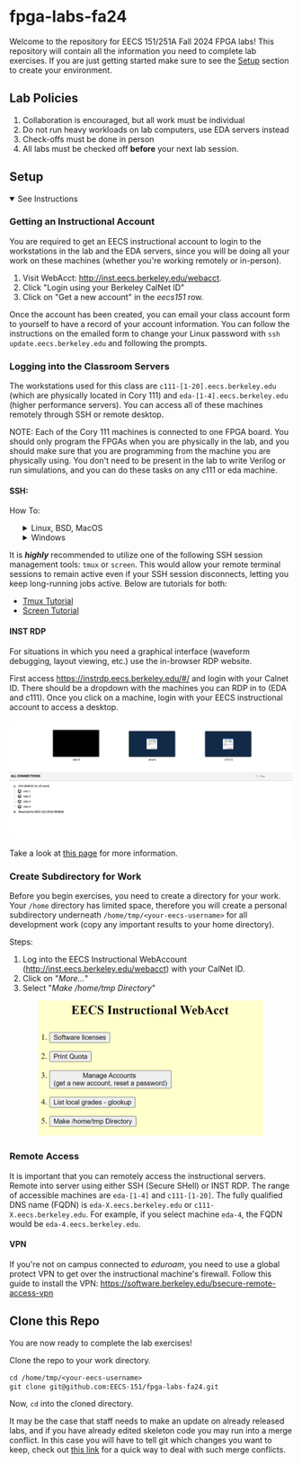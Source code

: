 # fpga-labs-fa24
Welcome to the repository for EECS 151/251A Fall 2024 FPGA labs! This repository will contain all the information you need to complete lab exercises. If you are just getting started make sure to see the [Setup](#Setup) section to create your environment.

## Lab Policies

1. Collaboration is encouraged, but all work must be individual
3. Do not run heavy workloads on lab computers, use EDA servers instead
4. Check-offs must be done in person
5. All labs must be checked off **before** your next lab session. 

## Setup <a name="paragraph1"></a>

<details open>
  <summary>See Instructions</summary>

### Getting an Instructional Account

You are required to get an EECS instructional account to login to the workstations in the lab and the EDA servers, since you will be doing all your work on these machines (whether you're working remotely or in-person). 

1. Visit WebAcct: http://inst.eecs.berkeley.edu/webacct.
2. Click "Login using your Berkeley CalNet ID"
3. Click on "Get a new account" in the *eecs151* row. 

Once the account has been created, you can email your class account form to yourself to have a record of your account information.  You can follow the instructions on the emailed form to change your Linux password with `ssh update.eecs.berkeley.edu` and following the prompts.


### Logging into the Classroom Servers

The workstations used for this class are `c111-[1-20].eecs.berkeley.edu` (which are physically located in Cory 111) and `eda-[1-4].eecs.berkeley.edu` (higher performance servers). You can access all of these machines remotely through SSH or remote desktop. 

NOTE: Each of the Cory 111 machines is connected to one FPGA board. You should only program the FPGAs when you are physically in the lab, and you should make sure that you are programming from the machine you are physically using. You don't need to be present in the lab to write Verilog or run simulations, and you can do these tasks on any c111 or eda machine.

#### SSH: 

How To:
<ul style="list-style: none;">
 <li>
<details>
<summary>Linux, BSD, MacOS</summary>
<br>

Access your workstation through SSH by running:

```shell
ssh eecs151-YYY@eda-X.eecs.berkeley.edu
```

In our examples, this would be:

```shell
ssh eecs151-abc@eda-4.eecs.berkeley.edu
```
</details>
</li>
 <li>
<details>
<summary>Windows</summary>
<br>
The classic and most lightweight way to use SSH on Windows is PuTTY (https://www.putty.org/). Download it and login with the FQDN above as the Host and your instructional account username. You can also use WinSCP (winscp.net) for file transfer over SSH.

Advanced users may wish to install Windows Subsystem for Linux (https://docs.microsoft.com/en-us/windows/wsl/install-win10, Windows 10 build 16215 or later) or Cygwin (cygwin.com) and use SSH, SFTP, and SCP through there.

</details>
</li>
</ul>


It is ***highly*** recommended to utilize one of the following SSH session management tools: `tmux` or `screen`. This would allow your remote terminal sessions to remain active even if your SSH session disconnects, letting you keep long-running jobs active. Below are tutorials for both:
* [Tmux Tutorial](https://www.hamvocke.com/blog/a-quick-and-easy-guide-to-tmux/)
* [Screen Tutorial](https://www.rackaid.com/blog/linux-screen-tutorial-and-how-to/)


#### INST RDP

For situations in which you need a graphical interface (waveform debugging, layout viewing, etc.) use the in-browser RDP website.

First access https://instrdp.eecs.berkeley.edu/#/ and login with your Calnet ID. There should be a dropdown with the machines you can RDP in to (EDA and c111). Once you click on a machine, login with your EECS instructional account to access a desktop.

<p align="center">
<img src="./figs/instrdp.png" width="800" />
</p>

Take a look at [this page](https://inst.eecs.berkeley.edu/cgi-bin/pub.cgi?file=guacamole.help) for more information.


### Create Subdirectory for Work
Before you begin exercises, you need to create a directory for your work. Your `/home` directory has limited space, therefore you will create a personal subdirectory underneath `/home/tmp/<your-eecs-username>` for all development work (copy any important results to your home directory). 

Steps: 
1. Log into the EECS Instructional WebAccount (http://inst.eecs.berkeley.edu/webacct) with your CalNet ID. 
2. Click on "*More...*"
3. Select "*Make /home/tmp Directory*"

<p align="center">
<img src="./figs/make_home_tmp_dir.png" width="400" />
</p>

### Remote Access

It is important that you can remotely access the instructional servers. Remote into server using either SSH (Secure SHell) or INST RDP. The range of accessible machines are `eda-[1-4]` and `c111-[1-20]`. The fully qualified DNS name (FQDN) is `eda-X.eecs.berkeley.edu` or `c111-X.eecs.berkeley.edu`. For example, if you select machine `eda-4`, the FQDN would be `eda-4.eecs.berkeley.edu`.

<!-- Next, note your instructional class acccount name - the one that looks like `eecs151-YYY`, for example `eecs151-abc`. This is the account you created at the start of this lab. -->

#### VPN
If you're not on campus connected to *eduroam*, you need to use a global protect VPN to get over the instructional machine's firewall. Follow this guide to install the VPN: https://software.berkeley.edu/bsecure-remote-access-vpn

</details>


## Clone this Repo

You are now ready to complete the lab exercises!


Clone the repo to your work directory.

```shell
cd /home/tmp/<your-eecs-username>
git clone git@github.com:EECS-151/fpga-labs-fa24.git
```
Now, `cd` into the cloned directory. 

It may be the case that staff needs to make an update on already released labs, and if you have already edited skeleton code you may run into a merge conflict. 
In this case you will have to tell git which changes you want to keep, check out [this link](https://docs.github.com/en/pull-requests/collaborating-with-pull-requests/addressing-merge-conflicts/resolving-a-merge-conflict-using-the-command-line) for a quick way to deal with such merge conflicts.